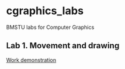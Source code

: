 # cgraphics_labs
BMSTU labs for Computer Graphics 

## Lab 1. Movement and drawing
[Work demonstration](images/lab1_cg.gif)